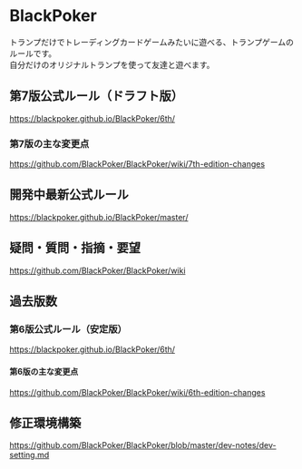 # BlackPoker

トランプだけでトレーディングカードゲームみたいに遊べる、トランプゲームのルールです。  
自分だけのオリジナルトランプを使って友達と遊べます。

## 第7版公式ルール（ドラフト版）
https://blackpoker.github.io/BlackPoker/6th/

### 第7版の主な変更点
https://github.com/BlackPoker/BlackPoker/wiki/7th-edition-changes

## 開発中最新公式ルール
https://blackpoker.github.io/BlackPoker/master/

## 疑問・質問・指摘・要望
https://github.com/BlackPoker/BlackPoker/wiki

## 過去版数

### 第6版公式ルール（安定版）
https://blackpoker.github.io/BlackPoker/6th/

#### 第6版の主な変更点
https://github.com/BlackPoker/BlackPoker/wiki/6th-edition-changes

## 修正環境構築
https://github.com/BlackPoker/BlackPoker/blob/master/dev-notes/dev-setting.md
